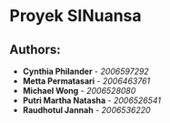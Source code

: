 # Proyek SINuansa

## Authors:
* **Cynthia Philander** - *2006597292*
* **Metta Permatasari** - *2006463761*
* **Michael Wong** - *2006528080*
* **Putri Martha Natasha** - *2006526541*
* **Raudhotul Jannah** - *2006536220*
